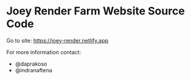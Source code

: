 # Joey Render Farm Website Source Code

Go to site:
https://joey-render.netlify.app

For more information contact:
* @daprakoso
* @indranaftena